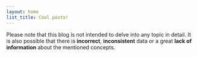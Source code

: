 ```yaml
---
layout: home
list_title: Cool posts!
---
```

Please note that this blog is not intended to delve into any topic in detail. It is also possible that there is **incorrect**, **inconsistent** data or a great **lack of information** about the mentioned concepts.